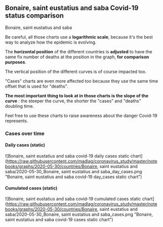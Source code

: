 ## Bonaire, saint eustatius and saba Covid-19 status comparison 

Bonaire, saint eustatius and saba



Be careful, all those charts use a **logarithmic scale**, because it's the best way to analyze how the epidemic is evolving.
 
The **horizontal position** of the different countries is **adjusted** to have the same fix number of deaths at the position in the graph, **for comparison purposes**.

The vertical position of the different curves is of course impacted too.

"Cases" charts are even more affected too because they use the same time offset that is used for "deaths".

**The most important thing to look at in those charts is the slope of the curve** : the steeper the curve, the shorter the "cases" and "deaths" doubling time.

Feel free to use these charts to raise awareness about the danger Covid-19 represents. 


 
### Cases over time
 
#### Daily cases (static)
![Bonaire, saint eustatius and saba covid-19 daily cases static chart](https://raw.githubusercontent.com/madlag/coronavirus_study/master/notebooks/graphs/2020-05-30/countries/Bonaire, saint eustatius and saba/2020-05-30_Bonaire, saint eustatius and saba_day_cases.png "Bonaire, saint eustatius and saba covid-19 day_cases static chart")   
 
#### Cumulated cases (static)
![Bonaire, saint eustatius and saba covid-19 cumulated cases static chart](https://raw.githubusercontent.com/madlag/coronavirus_study/master/notebooks/graphs/2020-05-30/countries/Bonaire, saint eustatius and saba/2020-05-30_Bonaire, saint eustatius and saba_cases.png "Bonaire, saint eustatius and saba covid-19 cases static chart")   


